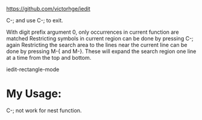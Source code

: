 https://github.com/victorhge/iedit

C-; and use C-; to exit.

With digit prefix argument 0, only occurrences in current function are matched
Restricting symbols in current region can be done by pressing C-; again
Restricting the search area to the lines near the current line can be done by pressing M-{ and M-}. These will expand the search region one line at a time from the top and bottom.

iedit-rectangle-mode

# My Usage:
C-; not work for nest function.
